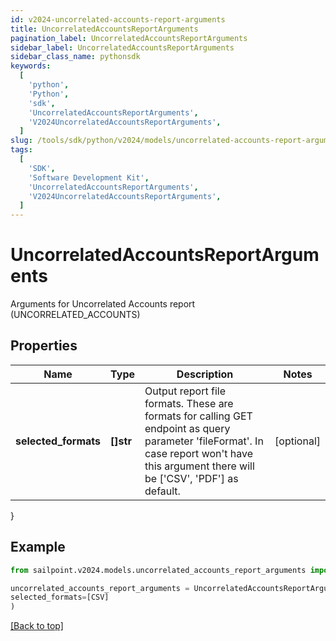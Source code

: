 ```yaml
---
id: v2024-uncorrelated-accounts-report-arguments
title: UncorrelatedAccountsReportArguments
pagination_label: UncorrelatedAccountsReportArguments
sidebar_label: UncorrelatedAccountsReportArguments
sidebar_class_name: pythonsdk
keywords:
  [
    'python',
    'Python',
    'sdk',
    'UncorrelatedAccountsReportArguments',
    'V2024UncorrelatedAccountsReportArguments',
  ]
slug: /tools/sdk/python/v2024/models/uncorrelated-accounts-report-arguments
tags:
  [
    'SDK',
    'Software Development Kit',
    'UncorrelatedAccountsReportArguments',
    'V2024UncorrelatedAccountsReportArguments',
  ]
---
```


# UncorrelatedAccountsReportArguments

Arguments for Uncorrelated Accounts report (UNCORRELATED_ACCOUNTS)

## Properties

| Name | Type | Description | Notes |
| --- | --- | --- | --- |
| **selected_formats** | **[]str** | Output report file formats. These are formats for calling GET endpoint as query parameter 'fileFormat'. In case report won't have this argument there will be ['CSV', 'PDF'] as default. | [optional] |

}

## Example

```python
from sailpoint.v2024.models.uncorrelated_accounts_report_arguments import UncorrelatedAccountsReportArguments

uncorrelated_accounts_report_arguments = UncorrelatedAccountsReportArguments(
selected_formats=[CSV]
)

```

[[Back to top]](#)
